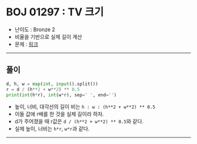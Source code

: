 # BOJ 01297 : TV 크기
- 난이도 : Bronze 2
- 비율을 기반으로 실제 길이 계산
- 문제 : [링크](https://www.acmicpc.net/problem/1297)

---  

## 풀이
```python
d, h, w = map(int, input().split())
r = d / (h**2 + w**2) ** 0.5
print(int(h*r), int(w*r), sep=' ', end='')

```
- 높이, 너비, 대각선의 길이 비는 `h : w : (h**2 + w**2) ** 0.5`
- 이들 값에 r배를 한 것을 실제 길이라 하자.
- d가 주어졌을 때 r값은 `d / (h**2 + w**2) ** 0.5`와 같다.
- 실제 높이, 너비는 `h*r`, `w*r`과 같다.

---
